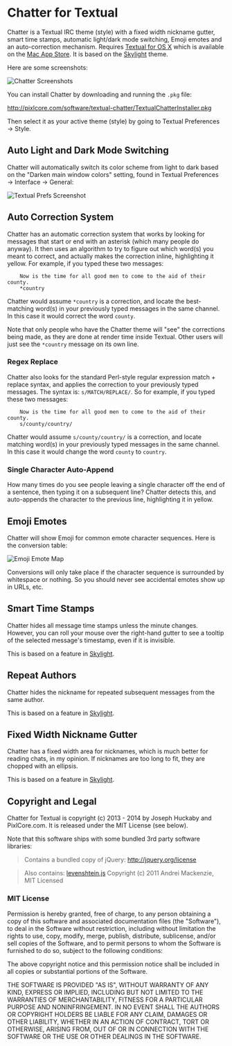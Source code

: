 # Chatter for Textual

Chatter is a Textual IRC theme (style) with a fixed width nickname gutter, smart time stamps, automatic light/dark mode switching, Emoji emotes and an auto-correction mechanism.  Requires [Textual for OS X](http://www.codeux.com/textual/) which is available on the [Mac App Store](https://itunes.apple.com/us/app/textual-irc-client/id403012667?mt=12).  It is based on the [Skylight](https://github.com/mintchaos/Skylight) theme.

Here are some screenshots:

![Chatter Screenshots](http://pixlcore.com/software/textual-chatter/screen-dual.png)

You can install Chatter by downloading and running the `.pkg` file:

http://pixlcore.com/software/textual-chatter/TextualChatterInstaller.pkg

Then select it as your active theme (style) by going to Textual Preferences → Style.

## Auto Light and Dark Mode Switching

Chatter will automatically switch its color scheme from light to dark based on the "Darken main window colors" setting, found in Textual Preferences → Interface → General:

![Textual Prefs Screenshot](http://pixlcore.com/software/textual-chatter/prefs-screen-1x.png)

## Auto Correction System

Chatter has an automatic correction system that works by looking for messages that start or end with an asterisk (which many people do anyway).  It then uses an algorithm to try to figure out which word(s) you meant to correct, and actually makes the correction inline, highlighting it yellow.  For example, if you typed these two messages:

```
	Now is the time for all good men to come to the aid of their county.
	*country
```

Chatter would assume `*country` is a correction, and locate the best-matching word(s) in your previously typed messages in the same channel.  In this case it would correct the word `county`.

Note that only people who have the Chatter theme will "see" the corrections being made, as they are done at render time inside Textual.  Other users will just see the `*country` message on its own line.

### Regex Replace

Chatter also looks for the standard Perl-style regular expression match + replace syntax, and applies the correction to your previously typed messages.  The syntax is: `s/MATCH/REPLACE/`.  So for example, if you typed these two messages:

```
	Now is the time for all good men to come to the aid of their county.
	s/county/country/
```

Chatter would assume `s/county/country/` is a correction, and locate matching word(s) in your previously typed messages in the same channel.  In this case it would change the word `county` to `country`.

### Single Character Auto-Append

How many times do you see people leaving a single character off the end of a sentence, then typing it on a subsequent line?  Chatter detects this, and auto-appends the character to the previous line, highlighting it in yellow.

## Emoji Emotes

Chatter will show Emoji for common emote character sequences.  Here is the conversion table:

![Emoji Emote Map](http://pixlcore.com/software/textual-chatter/emoji-map.png)

Conversions will only take place if the character sequence is surrounded by whitespace or nothing.  So you should never see accidental emotes show up in URLs, etc.

## Smart Time Stamps

Chatter hides all message time stamps unless the minute changes.  However, you can roll your mouse over the right-hand gutter to see a tooltip of the selected message's timestamp, even if it is invisible.

This is based on a feature in [Skylight](https://github.com/mintchaos/Skylight).

## Repeat Authors

Chatter hides the nickname for repeated subsequent messages from the same author.

This is based on a feature in [Skylight](https://github.com/mintchaos/Skylight).

## Fixed Width Nickname Gutter

Chatter has a fixed width area for nicknames, which is much better for reading chats, in my opinion.  If nicknames are too long to fit, they are chopped with an ellipsis.

This is based on a feature in [Skylight](https://github.com/mintchaos/Skylight).

## Copyright and Legal

Chatter for Textual is copyright (c) 2013 - 2014 by Joseph Huckaby and PixlCore.com.  It is released under the MIT License (see below).

Note that this software ships with some bundled 3rd party software libraries:

> Contains a bundled copy of jQuery:
> http://jquery.org/license

> Also contains: [levenshtein.js](https://gist.github.com/andrei-m/982927)
> Copyright (c) 2011 Andrei Mackenzie, MIT Licensed

### MIT License

Permission is hereby granted, free of charge, to any person obtaining a copy of this software and associated documentation files (the "Software"), to deal in the Software without restriction, including without limitation the rights to use, copy, modify, merge, publish, distribute, sublicense, and/or sell copies of the Software, and to permit persons to whom the Software is furnished to do so, subject to the following conditions:

The above copyright notice and this permission notice shall be included in all copies or substantial portions of the Software.

THE SOFTWARE IS PROVIDED "AS IS", WITHOUT WARRANTY OF ANY KIND, EXPRESS OR IMPLIED, INCLUDING BUT NOT LIMITED TO THE WARRANTIES OF MERCHANTABILITY, FITNESS FOR A PARTICULAR PURPOSE AND NONINFRINGEMENT. IN NO EVENT SHALL THE AUTHORS OR COPYRIGHT HOLDERS BE LIABLE FOR ANY CLAIM, DAMAGES OR OTHER LIABILITY, WHETHER IN AN ACTION OF CONTRACT, TORT OR OTHERWISE, ARISING FROM, OUT OF OR IN CONNECTION WITH THE SOFTWARE OR THE USE OR OTHER DEALINGS IN THE SOFTWARE.

